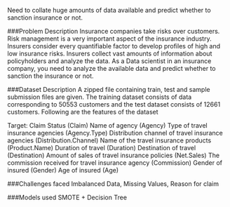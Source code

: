 Need to collate huge amounts of data available and predict whether to sanction insurance or not.

###Problem Description
Insurance companies take risks over customers. Risk management is a very important aspect of the insurance industry. Insurers consider every quantifiable factor to develop profiles of high and low insurance risks. Insurers collect vast amounts of information about policyholders and analyze the data.
As a Data scientist in an insurance company, you need to analyze the available data and predict whether to sanction the insurance or not.

###Dataset Description
A zipped file containing train, test and sample submission files are given. The training dataset consists of data corresponding to 50553 customers and the test dataset consists of 12661 customers. Following are the features of the dataset

Target: Claim Status (Claim)
Name of agency (Agency)
Type of travel insurance agencies (Agency.Type)
Distribution channel of travel insurance agencies (Distribution.Channel)
Name of the travel insurance products (Product.Name)
Duration of travel (Duration)
Destination of travel (Destination)
Amount of sales of travel insurance policies (Net.Sales)
The commission received for travel insurance agency (Commission)
Gender of insured (Gender)
Age of insured (Age)

###Challenges faced
Imbalanced Data, Missing Values, Reason for claim

###Models used
SMOTE + Decision Tree

